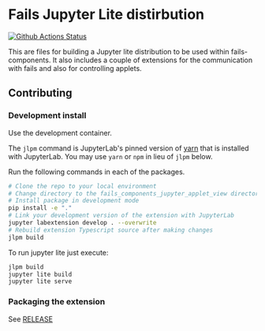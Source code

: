 # Fails Jupyter Lite distirbution

[![Github Actions Status](/workflows/Build/badge.svg)](/actions/workflows/build.yml)

This are files for building a Jupyter lite distribution to be used within fails-components.
It also includes a couple of extensions for the communication with fails and also for controlling applets.



## Contributing

### Development install

Use the development container.

The `jlpm` command is JupyterLab's pinned version of
[yarn](https://yarnpkg.com/) that is installed with JupyterLab. You may use
`yarn` or `npm` in lieu of `jlpm` below.

Run the following commands in each of the packages.

```bash
# Clone the repo to your local environment
# Change directory to the fails_components_jupyter_applet_view directory
# Install package in development mode
pip install -e "."
# Link your development version of the extension with JupyterLab
jupyter labextension develop . --overwrite
# Rebuild extension Typescript source after making changes
jlpm build
```

To run jupyter lite just execute:

```bash
jlpm build
jupyter lite build
jupyter lite serve
```
### Packaging the extension

See [RELEASE](RELEASE.md)
